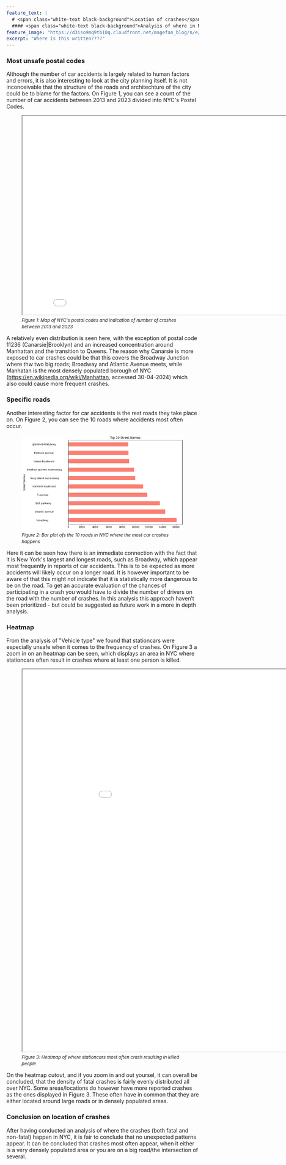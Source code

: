 ```yaml
---
feature_text: |
  # <span class="white-text black-background">Location of crashes</span>
  #### <span class="white-text black-background">Analysis of where in NYC most crashes happens</span>
feature_image: "https://d3iso9mq9tb10q.cloudfront.net/magefan_blog/n/e/new-york-nightlife-things-to-do-at-night-big-bus-tours-jan-2017.jpg"
excerpt: "Where is this written????"
---
```

<style>
  .white-text {
    color: white;
  }
  .black-background {
    background-color: black;
    padding: 0.2em 0.5em; /* Adjust padding as needed */
    border-radius: 4px; /* Optional: Add rounded corners */
  }
</style>

### Most unsafe postal codes 
Although the number of car accidents is largely related to human factors and errors, it is also interesting to look at the city planning itself. It is not inconceivable that the structure of the roads and architechture of the city could be to blame for the factors. 
On Figure 1, you can see a count of the number of car accidents between 2013 and 2023 divided into NYC's Postal Codes.
<figure>
  <iframe src="/Final_Project/Figures/crashesmap.html" width="850" height="520"></iframe>
  <figcaption><i style="font-size: smaller;">Figure 1: Map of NYC's postal codes and indication of number of crashes between 2013 and 2023</i></figcaption>
</figure>

 
A relatively even distribution is seen here, with the exception of postal code 11236 (Canarsie|Brooklyn) and an increased concentration around Manhattan and the transition to Queens. 
The reason why Canarsie is more exposed to car crashes could be that this covers the Broadway Junction where thw two big roads; Broadway and Atlantic Avenue meets, while Manhatan is the most densely populated borough of NYC (https://en.wikipedia.org/wiki/Manhattan, accessed 30-04-2024) which also could cause more frequent crashes.


### Specific roads
Another interesting factor for car accidents is the rest roads they take place on. On Figure 2, you can see the 10 roads where accidents most often occur.

<figure>
  <img src="/Final_Project/Figures/top 10 streets.png" width="800" height="auto">
  <figcaption><i style="font-size: smaller;">Figure 2: Bar plot ofs the 10 roads in NYC where the most car crashes happens</i></figcaption>
</figure>

Here it can be seen how there is an immediate connection with the fact that it is New York's largest and longest roads, such as Broadway, which appear most frequently in reports of car accidents. 
This is to be expected as more accidents will likely occur on a longer road. It is however important to be aware of that this might not indicate that it is statistically more dangerous to be on the road. To get an accurate evaluation of the chances of participating in a crash you would have to divide the number of drivers on the road with the number of crashes. In this analysis this approach haven’t been prioritized - but could be suggested as future work in a more in depth analysis. 



### Heatmap
From the analysis of "Vehicle type" we found that stationcars were especially unsafe when it comes to the frequency of crashes. On Figure 3 a zoom in on an heatmap can be seen, which displays an area in NYC where stationcars often result in crashes where at least one person is killed. 

<figure>
  <iframe src="/Final_Project/Figures/heatmaptest.html" width="1000" height="1000"></iframe>
  <figcaption><i style="font-size: smaller;">Figure 3: Heatmap of where stationcars most often crash resulting in killed people</i></figcaption>
</figure>
On the heatmap cutout, and if you zoom in and out yoursel, it can overall be concluded, that the density of fatal crashes is fairly evenly distributed all over NYC. Some areas/locations do however have more reported crashes as the ones displayed in Figure 3. These often have in common that they are either located around large roads or in densely populated areas. 

### Conclusion on location of crashes 
After having conducted an analysis of where the crashes (both fatal and non-fatal) happen in NYC, it is fair to conclude that no unexpected patterns appear. It can be concluded that crashes most often appear, when it either is a very densely populated area or you are on a big road/the intersection of several.  


